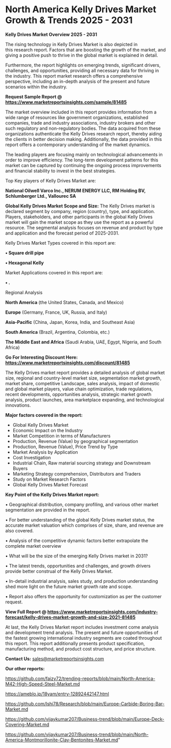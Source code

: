 # North America Kelly Drives Market Growth & Trends 2025 - 2031

<Strong> Kelly Drives Market Overview 2025 - 2031</strong>

The rising technology in Kelly Drives Market is also depicted in this research report. Factors that are boosting the growth of the market, and giving a positive push to thrive in the global market is explained in detail.

Furthermore, the report highlights on emerging trends, significant drivers, challenges, and opportunities, providing all necessary data for thriving in the industry. This report market research offers a comprehensive perspective, including an in-depth analysis of the present and future scenarios within the industry.

<strong>Request Sample Report @ <a href=https://www.marketreportsinsights.com/sample/81485>https://www.marketreportsinsights.com/sample/81485</a></strong>

The market overview included in this report provides information from a wide range of resources like government organizations, established companies, trade and industry associations, industry brokers and other such regulatory and non-regulatory bodies. The data acquired from these organizations authenticate the Kelly Drives research report, thereby aiding the clients in better decision making. Additionally, the data provided in this report offers a contemporary understanding of the market dynamics.

The leading players are focusing mainly on technological advancements in order to improve efficiency. The long-term development patterns for this market can be captured by continuing the ongoing process improvements and financial stability to invest in the best strategies.

Top Key players of Kelly Drives Market are:

<strong>National Oilwell Varco Inc., NERUM ENERGY LLC, RM Holding BV, Schlumberger Ltd., Vallourec SA</strong>

<strong><b>Global Kelly Drives Market Scope and Size:</b></strong>
The Kelly Drives market is declared segment by company, region (country), type, and application. Players, stakeholders, and other participants in the global Kelly Drives market will gain the market scope as they use the report as a powerful resource. The segmental analysis focuses on revenue and product by type and application and the forecast period of 2025-2031.

Kelly Drives Market Types covered in this report are:

<strong>• Square drill pipe

• Hexagonal Kelly</strong>

Market Applications covered in this report are:

<strong>• .</strong> 

Regional Analysis

<strong>North America</strong> (the United States, Canada, and Mexico)

<strong>Europe</strong> (Germany, France, UK, Russia, and Italy)

<strong>Asia-Pacific</strong> (China, Japan, Korea, India, and Southeast Asia)

<strong>South America</strong> (Brazil, Argentina, Colombia, etc.)

<strong>The Middle East and Africa</strong> (Saudi Arabia, UAE, Egypt, Nigeria, and South Africa)

<strong>Go For Interesting Discount Here: <a href=https://www.marketreportsinsights.com/discount/81485>https://www.marketreportsinsights.com/discount/81485</a></strong>

The Kelly Drives market report provides a detailed analysis of global market size, regional and country-level market size, segmentation market growth, market share, competitive Landscape, sales analysis, impact of domestic and global market players, value chain optimization, trade regulations, recent developments, opportunities analysis, strategic market growth analysis, product launches, area marketplace expanding, and technological innovations.

<strong><b>Major factors covered in the report:</b></strong>
<ul>
  <li>Global Kelly Drives Market </li>
  <li>Economic Impact on the Industry</li>
  <li>Market Competition in terms of Manufacturers</li>
  <li>Production, Revenue (Value) by geographical segmentation</li>
  <li>Production, Revenue (Value), Price Trend by Type</li>
  <li>Market Analysis by Application</li>
  <li>Cost Investigation</li>
  <li>Industrial Chain, Raw material sourcing strategy and Downstream Buyers</li>
  <li>Marketing Strategy comprehension, Distributors and Traders</li>
  <li>Study on Market Research Factors</li>
  <li>Global Kelly Drives Market Forecast</li>
</ul>

<strong><b>Key Point of the Kelly Drives Market report:</b></strong>

• Geographical distribution, company profiling, and various other market segmentation are provided in the report.

• For better understanding of the global Kelly Drives market status, the accurate market valuation which comprises of size, share, and revenue are also covered.

• Analysis of the competitive dynamic factors better extrapolate the complete market overview

• What will be the size of the emerging Kelly Drives market in 2031?

• The latest trends, opportunities and challenges, and growth drivers provide better construal of the Kelly Drives Market.

• In-detail industrial analysis, sales study, and production understanding shed more light on the future market growth rate and scope.

• Report also offers the opportunity for customization as per the customer request.

<strong><b>View Full Report @ <a href=https://www.marketreportsinsights.com/industry-forecast/kelly-drives-market-growth-and-size-2021-81485>https://www.marketreportsinsights.com/industry-forecast/kelly-drives-market-growth-and-size-2021-81485</a></b></strong>


At last, the Kelly Drives Market report includes investment come analysis and development trend analysis. The present and future opportunities of the fastest growing international industry segments are coated throughout this report. This report additionally presents product specification, manufacturing method, and product cost structure, and price structure.

<strong>Contact Us:</strong>
sales@marketreportsinsights.com

<strong>Our other reports:</strong>

<a href=https://github.com/faizy72/trending-reports/blob/main/North-America-M42-High-Speed-Steel-Market.md>https://github.com/faizy72/trending-reports/blob/main/North-America-M42-High-Speed-Steel-Market.md</a>

<a href=https://ameblo.jp/18yam/entry-12892442147.html>https://ameblo.jp/18yam/entry-12892442147.html</a>

<a href=https://github.com/Ishi78/Research/blob/main/Europe-Carbide-Boring-Bar-Market.md>https://github.com/Ishi78/Research/blob/main/Europe-Carbide-Boring-Bar-Market.md</a>

<a href=https://github.com/vijaykumar207/Business-trend/blob/main/Europe-Deck-Covering-Market.md>https://github.com/vijaykumar207/Business-trend/blob/main/Europe-Deck-Covering-Market.md</a>

<a href=https://github.com/vijaykumar207/Business-trend/blob/main/North-America-Montmorillonite-Clay-Bentonites-Market.md>https://github.com/vijaykumar207/Business-trend/blob/main/North-America-Montmorillonite-Clay-Bentonites-Market.md</a>"
